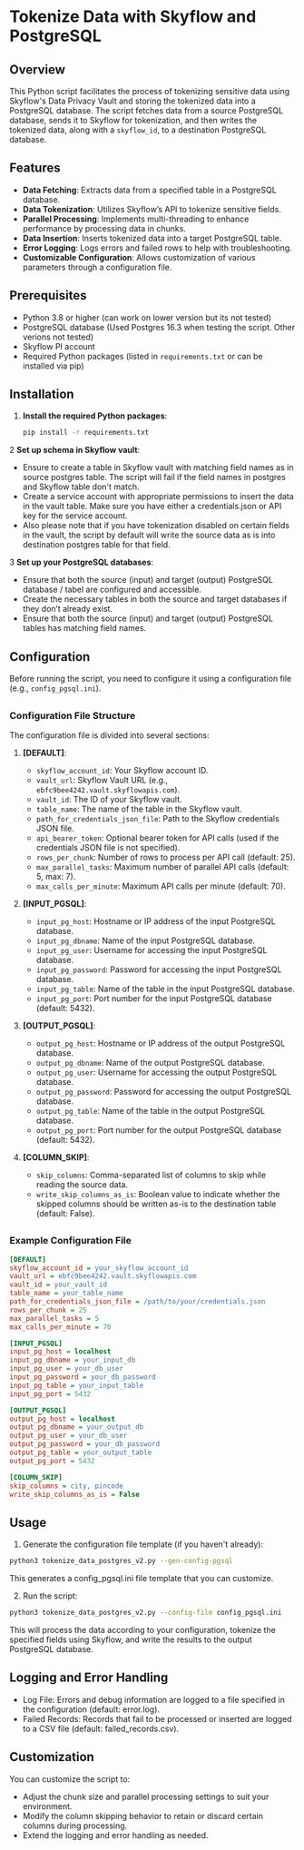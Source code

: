 # Tokenize Data with Skyflow and PostgreSQL

## Overview

This Python script facilitates the process of tokenizing sensitive data using Skyflow's Data Privacy Vault and storing the tokenized data into a PostgreSQL database. The script fetches data from a source PostgreSQL database, sends it to Skyflow for tokenization, and then writes the tokenized data, along with a `skyflow_id`, to a destination PostgreSQL database.

## Features

- **Data Fetching**: Extracts data from a specified table in a PostgreSQL database.
- **Data Tokenization**: Utilizes Skyflow’s API to tokenize sensitive fields.
- **Parallel Processing**: Implements multi-threading to enhance performance by processing data in chunks.
- **Data Insertion**: Inserts tokenized data into a target PostgreSQL table.
- **Error Logging**: Logs errors and failed rows to help with troubleshooting.
- **Customizable Configuration**: Allows customization of various parameters through a configuration file.

## Prerequisites

- Python 3.8 or higher (can work on lower version but its not tested)
- PostgreSQL database (Used Postgres 16.3 when testing the script. Other verions not tested)
- Skyflow PI account
- Required Python packages (listed in `requirements.txt` or can be installed via pip)

## Installation

1. **Install the required Python packages**:
    ```bash
    pip install -r requirements.txt
    ```

2 **Set up schema in Skyflow vault**:
   - Ensure to create a table in Skyflow vault with matching field names as in source postgres table. The script will fail if the field names in postgres and Skyflow table don't match.
   - Create a service account with appropriate permissions to insert the data in the vault table. Make sure you have either a credentials.json or API key for the service account.
   - Also please note that if you have tokenization disabled on certain fields in the vault, the script by default will write the source data as is into destination postgres table for that field.

3 **Set up your PostgreSQL databases**:
   - Ensure that both the source (input) and target (output) PostgreSQL database / tabel are configured and accessible.
   - Create the necessary tables in both the source and target databases if they don’t already exist.
   - Ensure that both the source (input) and target (output) PostgreSQL tables has matching field names.
   

## Configuration

Before running the script, you need to configure it using a configuration file (e.g., `config_pgsql.ini`). 

##  
### Configuration File Structure


The configuration file is divided into several sections:

1. **[DEFAULT]**:
    - `skyflow_account_id`: Your Skyflow account ID.
    - `vault_url`: Skyflow Vault URL (e.g., `ebfc9bee4242.vault.skyflowapis.com`).
    - `vault_id`: The ID of your Skyflow vault.
    - `table_name`: The name of the table in the Skyflow vault.
    - `path_for_credentials_json_file`: Path to the Skyflow credentials JSON file.
    - `api_bearer_token`: Optional bearer token for API calls (used if the credentials JSON file is not specified).
    - `rows_per_chunk`: Number of rows to process per API call (default: 25).
    - `max_parallel_tasks`: Maximum number of parallel API calls (default: 5, max: 7).
    - `max_calls_per_minute`: Maximum API calls per minute (default: 70).

2. **[INPUT_PGSQL]**:
    - `input_pg_host`: Hostname or IP address of the input PostgreSQL database.
    - `input_pg_dbname`: Name of the input PostgreSQL database.
    - `input_pg_user`: Username for accessing the input PostgreSQL database.
    - `input_pg_password`: Password for accessing the input PostgreSQL database.
    - `input_pg_table`: Name of the table in the input PostgreSQL database.
    - `input_pg_port`: Port number for the input PostgreSQL database (default: 5432).

3. **[OUTPUT_PGSQL]**:
    - `output_pg_host`: Hostname or IP address of the output PostgreSQL database.
    - `output_pg_dbname`: Name of the output PostgreSQL database.
    - `output_pg_user`: Username for accessing the output PostgreSQL database.
    - `output_pg_password`: Password for accessing the output PostgreSQL database.
    - `output_pg_table`: Name of the table in the output PostgreSQL database.
    - `output_pg_port`: Port number for the output PostgreSQL database (default: 5432).

4. **[COLUMN_SKIP]**:
    - `skip_columns`: Comma-separated list of columns to skip while reading the source data.
    - `write_skip_columns_as_is`: Boolean value to indicate whether the skipped columns should be written as-is to the destination table (default: False).

##
### Example Configuration File

```ini
[DEFAULT]
skyflow_account_id = your_skyflow_account_id
vault_url = ebfc9bee4242.vault.skyflowapis.com
vault_id = your_vault_id
table_name = your_table_name
path_for_credentials_json_file = /path/to/your/credentials.json
rows_per_chunk = 25
max_parallel_tasks = 5
max_calls_per_minute = 70

[INPUT_PGSQL]
input_pg_host = localhost
input_pg_dbname = your_input_db
input_pg_user = your_db_user
input_pg_password = your_db_password
input_pg_table = your_input_table
input_pg_port = 5432

[OUTPUT_PGSQL]
output_pg_host = localhost
output_pg_dbname = your_output_db
output_pg_user = your_db_user
output_pg_password = your_db_password
output_pg_table = your_output_table
output_pg_port = 5432

[COLUMN_SKIP]
skip_columns = city, pincode
write_skip_columns_as_is = False
```

## Usage

1. Generate the configuration file template (if you haven't already):

```bash
python3 tokenize_data_postgres_v2.py --gen-config-pgsql
```

This generates a config_pgsql.ini file template that you can customize.

2. Run the script:

```bash  
python3 tokenize_data_postgres_v2.py --config-file config_pgsql.ini
```
This will process the data according to your configuration, tokenize the specified fields using Skyflow, and write the results to the output PostgreSQL database.


## Logging and Error Handling


* Log File: Errors and debug information are logged to a file specified in the configuration (default: error.log).
* Failed Records: Records that fail to be processed or inserted are logged to a CSV file (default: failed_records.csv).


## Customization


You can customize the script to:

* Adjust the chunk size and parallel processing settings to suit your environment.
* Modify the column skipping behavior to retain or discard certain columns during processing.
* Extend the logging and error handling as needed.

